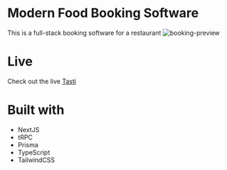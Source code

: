# Modern Food Booking Software
This is a full-stack booking software for a restaurant
![booking-preview](https://github.com/marikaufmann/food-booking-system/assets/108984289/8262922d-6ad9-41b0-80c9-0499a0c7f2b1)

# Live
Check out the live [Tasti](https://food-booking-system.vercel.app/)

# Built with
- NextJS
- tRPC
- Prisma
- TypeScript
- TailwindCSS
